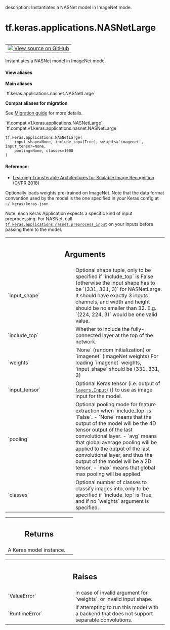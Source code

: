 description: Instantiates a NASNet model in ImageNet mode.

<div itemscope itemtype="http://developers.google.com/ReferenceObject">
<meta itemprop="name" content="tf.keras.applications.NASNetLarge" />
<meta itemprop="path" content="Stable" />
</div>

# tf.keras.applications.NASNetLarge

<!-- Insert buttons and diff -->

<table class="tfo-notebook-buttons tfo-api nocontent" align="left">
<td>
  <a target="_blank" href="https://github.com/tensorflow/tensorflow/blob/r2.4/tensorflow/python/keras/applications/nasnet.py#L399-L473">
    <img src="https://www.tensorflow.org/images/GitHub-Mark-32px.png" />
    View source on GitHub
  </a>
</td>
</table>



Instantiates a NASNet model in ImageNet mode.

<section class="expandable">
  <h4 class="showalways">View aliases</h4>
  <p>
<b>Main aliases</b>
<p>`tf.keras.applications.nasnet.NASNetLarge`</p>

<b>Compat aliases for migration</b>
<p>See
<a href="https://www.tensorflow.org/guide/migrate">Migration guide</a> for
more details.</p>
<p>`tf.compat.v1.keras.applications.NASNetLarge`, `tf.compat.v1.keras.applications.nasnet.NASNetLarge`</p>
</p>
</section>

<pre class="devsite-click-to-copy prettyprint lang-py tfo-signature-link">
<code>tf.keras.applications.NASNetLarge(
    input_shape=None, include_top=(True), weights='imagenet', input_tensor=None,
    pooling=None, classes=1000
)
</code></pre>



<!-- Placeholder for "Used in" -->


#### Reference:


- [Learning Transferable Architectures for Scalable Image Recognition](
    https://arxiv.org/abs/1707.07012) (CVPR 2018)

Optionally loads weights pre-trained on ImageNet.
Note that the data format convention used by the model is
the one specified in your Keras config at `~/.keras/keras.json`.

Note: each Keras Application expects a specific kind of input preprocessing.
For NASNet, call <a href="../../../tf/keras/applications/nasnet/preprocess_input.md"><code>tf.keras.applications.nasnet.preprocess_input</code></a> on your
inputs before passing them to the model.

<!-- Tabular view -->
 <table class="responsive fixed orange">
<colgroup><col width="214px"><col></colgroup>
<tr><th colspan="2"><h2 class="add-link">Arguments</h2></th></tr>

<tr>
<td>
`input_shape`
</td>
<td>
Optional shape tuple, only to be specified
if `include_top` is False (otherwise the input shape
has to be `(331, 331, 3)` for NASNetLarge.
It should have exactly 3 inputs channels,
and width and height should be no smaller than 32.
E.g. `(224, 224, 3)` would be one valid value.
</td>
</tr><tr>
<td>
`include_top`
</td>
<td>
Whether to include the fully-connected
layer at the top of the network.
</td>
</tr><tr>
<td>
`weights`
</td>
<td>
`None` (random initialization) or
`imagenet` (ImageNet weights)
For loading `imagenet` weights, `input_shape` should be (331, 331, 3)
</td>
</tr><tr>
<td>
`input_tensor`
</td>
<td>
Optional Keras tensor (i.e. output of
<a href="../../../tf/keras/Input.md"><code>layers.Input()</code></a>)
to use as image input for the model.
</td>
</tr><tr>
<td>
`pooling`
</td>
<td>
Optional pooling mode for feature extraction
when `include_top` is `False`.
- `None` means that the output of the model
will be the 4D tensor output of the
last convolutional layer.
- `avg` means that global average pooling
will be applied to the output of the
last convolutional layer, and thus
the output of the model will be a
2D tensor.
- `max` means that global max pooling will
be applied.
</td>
</tr><tr>
<td>
`classes`
</td>
<td>
Optional number of classes to classify images
into, only to be specified if `include_top` is True, and
if no `weights` argument is specified.
</td>
</tr>
</table>



<!-- Tabular view -->
 <table class="responsive fixed orange">
<colgroup><col width="214px"><col></colgroup>
<tr><th colspan="2"><h2 class="add-link">Returns</h2></th></tr>
<tr class="alt">
<td colspan="2">
A Keras model instance.
</td>
</tr>

</table>



<!-- Tabular view -->
 <table class="responsive fixed orange">
<colgroup><col width="214px"><col></colgroup>
<tr><th colspan="2"><h2 class="add-link">Raises</h2></th></tr>

<tr>
<td>
`ValueError`
</td>
<td>
in case of invalid argument for `weights`,
or invalid input shape.
</td>
</tr><tr>
<td>
`RuntimeError`
</td>
<td>
If attempting to run this model with a
backend that does not support separable convolutions.
</td>
</tr>
</table>

